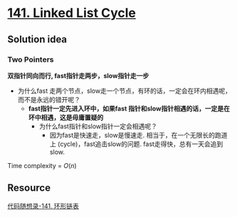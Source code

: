 # [141. Linked List Cycle](https://leetcode.com/problems/linked-list-cycle/)

## Solution idea

### Two Pointers

**双指针同向而行, fast指针走两步，slow指针走一步**

* 为什么fast 走两个节点，slow走一个节点，有环的话，一定会在环内相遇呢，而不是永远的错开呢？
    * **fast指针一定先进入环中，如果fast 指针和slow指针相遇的话，一定是在环中相遇，这是毋庸置疑的**
        * 为什么fast指针和slow指针一定会相遇呢？
            * 因为fast是快速走，slow是慢速走. 相当于，在一个无限长的跑道上 (cycle)，fast追击slow的问题. fast走得快，总有一天会追到slow.

Time complexity = $O(n)$

## Resource

[代码随想录-141. 环形链表](https://github.com/youngyangyang04/leetcode-master/blob/master/problems/0141.%E7%8E%AF%E5%BD%A2%E9%93%BE%E8%A1%A8.md)
